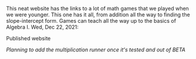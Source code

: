 This neat website has the links to a lot of math games that we played when we were younger. This one has it all, from addition all the way to finding the slope-intercept form. Games can teach all the way up to the basics of Algebra I.
Wed, Dec 22, 2021:

Published website

*Planning to add the multiplication runner once it's tested and out of BETA*
